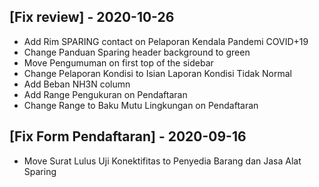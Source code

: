 ## [Fix review] - 2020-10-26
+ Add Rim SPARING contact on Pelaporan Kendala Pandemi COVID+19
+ Change Panduan Sparing header background to green
+ Move Pengumuman on first top of the sidebar
+ Change Pelaporan Kondisi to Isian Laporan Kondisi Tidak Normal
+ Add Beban NH3N column
+ Add Range Pengukuran on Pendaftaran
+ Change Range to Baku Mutu Lingkungan on Pendaftaran

## [Fix Form Pendaftaran] - 2020-09-16
+ Move Surat Lulus Uji Konektifitas to Penyedia Barang dan Jasa Alat Sparing
